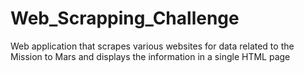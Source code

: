 # Web_Scrapping_Challenge
Web application that scrapes various websites for data related to the Mission to Mars and displays the information in a single HTML page
